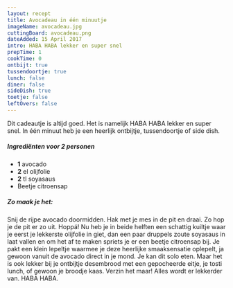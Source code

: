 ```yaml
---
layout: recept
title: Avocadeau in één minuutje
imageName: avocadeau.jpg
cuttingBoard: avocadeau.png
dateAdded: 15 April 2017
intro: HABA HABA lekker en super snel
prepTime: 1
cookTime: 0
ontbijt: true
tussendoortje: true
lunch: false
diner: false
sideDish: true
toetje: false
leftOvers: false
---
```


Dit cadeautje is altijd goed. Het is namelijk HABA HABA lekker en super snel. In één minuut heb je een heerlijk ontbijtje, tussendoortje of side dish.

##### Ingrediënten voor <span class="personen">2</span> personen
* <b>1</b> avocado
* <b>2</b> el olijfolie
* <b>2</b> tl soyasaus
* Beetje citroensap

##### Zo maak je het:
Snij de rijpe avocado doormidden.
Hak met je mes in de pit en draai. Zo hop je de pit er zo uit. Hoppá!
Nu heb je in beide helften een schattig kuiltje waar je eerst je lekkerste olijfolie in giet, dan een paar druppels zoute soyasaus in laat vallen en om het af te maken spriets je er een beetje citroensap bij. Je pakt een klein lepeltje waarmee je deze heerlijke smaaksensatie oplepelt, ja gewoon vanuit de avocado direct in je mond. Je kan dit solo eten. Maar het is ook lekker bij je ontbijtje desembrood met een gepocheerde eitje, je tosti lunch, of gewoon je broodje kaas. Verzin het maar! Alles wordt er lekkerder van. HABA HABA.
